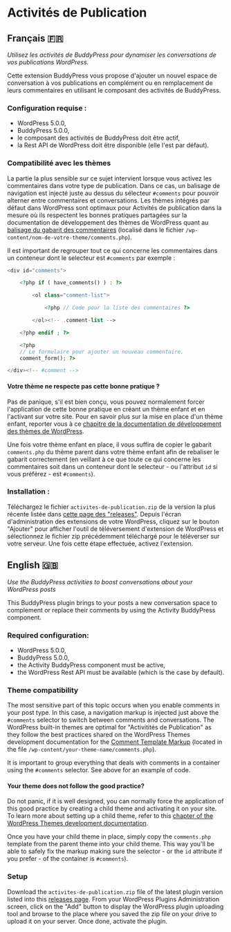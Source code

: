 # Activités de Publication

## Français 🇫🇷
*Utilisez les activités de BuddyPress pour dynamiser les conversations de vos publications WordPress.*

Cette extension BuddyPress vous propose d'ajouter un nouvel espace de conversation à vos publications en complément ou en remplacement de leurs commentaires en utilisant le composant des activités de BuddyPress.

### Configuration requise :

- WordPress 5.0.0,
- BuddyPress 5.0.0,
- le composant des activités de BuddyPress doit être actif,
- la Rest API de WordPress doit être disponible (elle l'est par défaut).

### Compatibilité avec les thèmes

La partie la plus sensible sur ce sujet intervient lorsque vous activez les commentaires dans votre type de publication. Dans ce cas, un balisage de navigation est injecté juste au dessus du sélecteur `#comments` pour pouvoir alterner entre commentaires et conversations. Les thèmes intégrés par défaut dans WordPress sont optimaux pour Activités de publication dans la mesure où ils respectent les bonnes pratiques partagées sur la documentation de développement des thèmes de WordPress quant au [balisage du gabarit des commentaires](https://developer.wordpress.org/themes/template-files-section/partial-and-miscellaneous-template-files/comment-template/) (localisé dans le fichier `/wp-content/nom-de-votre-theme/comments.php`).

Il est important de regrouper tout ce qui concerne les commentaires dans un conteneur dont le selecteur est `#comments` par exemple :

```php
<div id="comments">

    <?php if ( have_comments() ) : ?>

        <ol class="comment-list">

            <?php // Code pour la liste des commentaires ?>

        </ol><!-- .comment-list -->

    <?php endif ; ?>

    <?php
    // Le formulaire pour ajouter un nouveau commentaire.
    comment_form(); ?>

</div><!-- #comment -->
```

#### Votre thème ne respecte pas cette bonne pratique ?

Pas de panique, s'il est bien conçu, vous pouvez normalement forcer l'application de cette bonne pratique en créant un thème enfant et en l'activant sur votre site. Pour en savoir plus sur la mise en place d'un thème enfant, reporter vous à ce [chapitre de la documentation de développement des thèmes de WordPress](https://developer.wordpress.org/themes/advanced-topics/child-themes/).

Une fois votre thème enfant en place, il vous suffira de copier le gabarit `comments.php` du thème parent dans votre thème enfant afin de rebaliser le gabarit correctement (en veillant à ce que toute ce qui concerne les commentaires soit dans un conteneur dont le selecteur - ou l'attribut `id` si vous préférez - est `#comments`).

### Installation :

Téléchargez le fichier `activites-de-publication.zip` de la version la plus récente listée dans [cette page des "releases"](https://github.com/imath/activites-de-publication/releases). Depuis l'écran d'administration des extensions de votre WordPress, cliquez sur le bouton "Ajouter" pour afficher l'outil de téléversement d'extension de WordPress et sélectionnez le fichier zip précédemment téléchargé pour le téléverser sur votre serveur. Une fois cette étape effectuée, activez l'extension.

## English 🇬🇧
*Use the BuddyPress activities to boost conversations about your WordPress posts*

This BuddyPress plugin brings to your posts a new conversation space to complement or replace their comments by using the Activity BuddyPress component.

### Required configuration:

- WordPress 5.0.0,
- BuddyPress 5.0.0,
- the Activity BuddyPress component must be active,
- the WordPress Rest API must be available (which is the case by default).

### Theme compatibility

The most sensitive part of this topic occurs when you enable comments in your post type. In this case, a navigation markup is injected just above the `#comments` selector to switch between comments and conversations. The WordPress built-in themes are optimal for "Activitités de Publication" as they follow the best practices shared on the WordPress Themes development documentation for the [Comment Template Markup](https://developer.wordpress.org/themes/template-files-section/partial-and-miscellaneous-templates-files/comment-template/) (located in the file `/wp-content/your-theme-name/comments.php`).

It is important to group everything that deals with comments in a container using the `#comments` selector. See above for an example of code.

#### Your theme does not follow the good practice?

Do not panic, if it is well designed, you can normally force the application of this good practice by creating a child theme and activating it on your site. To learn more about setting up a child theme, refer to this [chapter of the WordPress Themes development documentation](https://developer.wordpress.org/themes/advanced-topicschild-themes/).

Once you have your child theme in place, simply copy the `comments.php` template from the parent theme into your child theme. This way you'll be able to safely fix the markup making sure the selector - or the `id` attribute if you prefer - of the container is `#comments`).

### Setup

Download the `activites-de-publication.zip` file of the latest plugin version listed into this [releases page](https://github.com/imath/activites-de-publication/releases). From your WordPress Plugins Administration screen, click on the "Add" button to display the WordPress plugin uploading tool and browse to the place where you saved the zip file on your drive to upload it on your server. Once done, activate the plugin.

